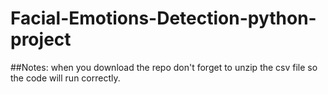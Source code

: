 # Facial-Emotions-Detection-python-project
##Notes:
  when you download the repo don't forget to unzip the csv file so the code will run correctly. 
  
